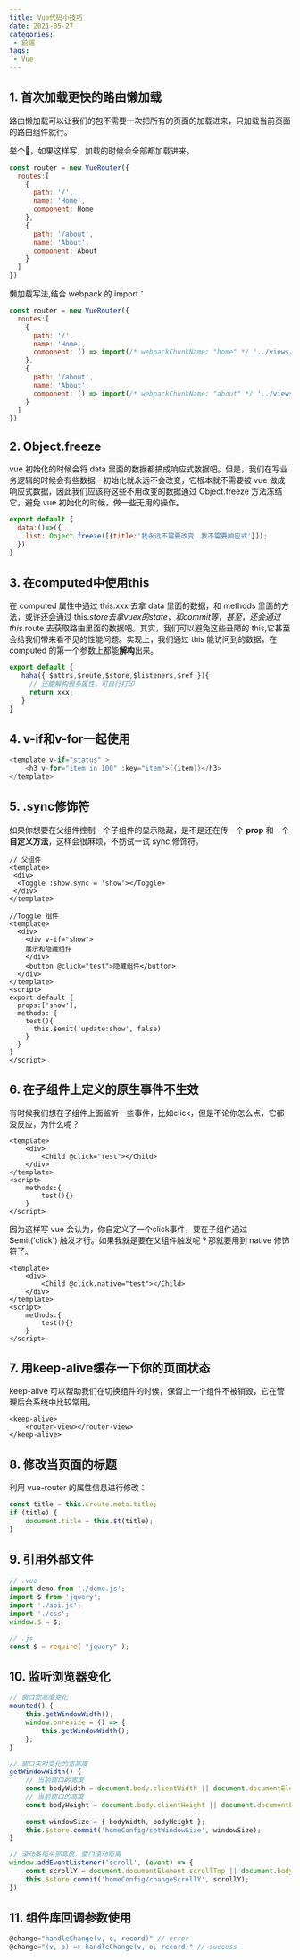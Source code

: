 ```yaml
---
title: Vue代码小技巧
date: 2021-05-27
categories:
 - 前端
tags:
 - Vue
---
```


<!-- more -->



## 1. 首次加载更快的路由懒加载

路由懒加载可以让我们的包不需要一次把所有的页面的加载进来，只加载当前页面的路由组件就行。

举个🌰，如果这样写，加载的时候会全部都加载进来。

```javascript
const router = new VueRouter({
  routes:[
    {
      path: '/',
      name: 'Home',
      component: Home
    },
    {
      path: '/about',
      name: 'About',
      component: About
    }
  ]
})
```

懒加载写法,结合 webpack 的 import：

```javascript
const router = new VueRouter({
  routes:[
    {
      path: '/',
      name: 'Home',
      component: () => import(/* webpackChunkName: "home" */ '../views/Home.vue')
    },
    {
      path: '/about',
      name: 'About',
      component: () => import(/* webpackChunkName: "about" */ '../views/About.vue')
    }
  ]
})
```



## 2. Object.freeze

vue 初始化的时候会将 data 里面的数据都搞成响应式数据吧。但是，我们在写业务逻辑的时候会有些数据一初始化就永远不会改变，它根本就不需要被 vue 做成响应式数据，因此我们应该将这些不用改变的数据通过 Object.freeze 方法冻结它，避免 vue 初始化的时候，做一些无用的操作。

```javascript
export default {
  data:()=>({
    list: Object.freeze([{title:'我永远不需要改变，我不需要响应式'}]);
  })
}
```



## 3. 在computed中使用this

在 computed 属性中通过 this.xxx 去拿 data 里面的数据，和 methods 里面的方法，或许还会通过 this.$store 去拿 vuex 的 state，和 commit 等，甚至，还会通过 this.$route 去获取路由里面的数据吧。其实，我们可以避免这些丑陋的 this,它甚至会给我们带来看不见的性能问题。实现上，我们通过 this 能访问到的数据，在 computed 的第一个参数上都能**解构**出来。

```javascript
export default {
   haha({ $attrs,$route,$store,$listeners,$ref }){
     // 还能解构很多属性，可自行打印
     return xxx;
   }
}
```



## 4. v-if和v-for一起使用

```java
<template v-if="status" >
	<h3 v-for="item in 100" :key="item">{{item}}</h3>
</template>
```



## 5.  .sync修饰符

如果你想要在父组件控制一个子组件的显示隐藏，是不是还在传一个 **prop** 和一个**自定义方法**，这样会很麻烦，不妨试一试 sync 修饰符。

```vue
// 父组件
<template>
 <div>
  <Toggle :show.sync = 'show'></Toggle>
 </div>
</template>

//Toggle 组件
<template>
  <div>
    <div v-if="show">
    展示和隐藏组件
  	</div>
  	<button @click="test">隐藏组件</button>
  </div>
</template>
<script>
export default {
  props:['show'],
  methods: {
    test(){
      this.$emit('update:show', false)
    }
  }
}
</script>
```



## 6. 在子组件上定义的原生事件不生效

有时候我们想在子组件上面监听一些事件，比如click，但是不论你怎么点，它都没反应，为什么呢？

```vue
<template>
    <div>
        <Child @click="test"></Child>
    </div>
</template>
<script>
    methods:{
        test(){}
    }
</script>
```

因为这样写 vue 会认为，你自定义了一个click事件，要在子组件通过 $emit('click') 触发才行。如果我就是要在父组件触发呢？那就要用到 native 修饰符了。

```vue
<template>
    <div>
        <Child @click.native="test"></Child>
    </div>
</template>
<script>
    methods:{
        test(){}
    }
</script>
```



## 7. 用keep-alive缓存一下你的页面状态

keep-alive 可以帮助我们在切换组件的时候，保留上一个组件不被销毁，它在管理后台系统中比较常用。

```vue
<keep-alive>
    <router-view></router-view>
</keep-alive>
```



## 8. 修改当页面的标题

利用 vue-router 的属性信息进行修改：

```javascript
const title = this.$route.meta.title;
if (title) {
	document.title = this.$t(title);
}
```



## 9. 引用外部文件

```javascript
// .vue
import demo from './demo.js';
import $ from 'jquery';
import './api.js';
import './css';
window.$ = $;

// .js
const $ = require( "jquery" );
```



## 10. 监听浏览器变化

```javascript
// 窗口宽高度变化
mounted() {
    this.getWindowWidth();
    window.onresize = () => {
        this.getWindowWidth();
    };
}

// 窗口实时变化的宽高度
getWindowWidth() {
    // 当前窗口的宽度
    const bodyWidth = document.body.clientWidth || document.documentElement.clientWidth;
    // 当前窗口的高度
    const bodyHeight = document.body.clientHeight || document.documentElement.clientHeight;
    
    const windowSize = { bodyWidth, bodyHeight };
    this.$store.commit('homeConfig/setWindowSize', windowSize);
}

// 滚动条距头部高度，窗口滚动距离
window.addEventListener('scroll', (event) => {
    const scrollY = document.documentElement.scrollTop || document.body.scrollTop;
    this.$store.commit('homeConfig/changeScrollY', scrollY);
})
```



## 11. 组件库回调参数使用

```javascript
@change="handleChange(v, o, record)" // error
@change="(v, o) => handleChange(v, o, record)" // success
```

